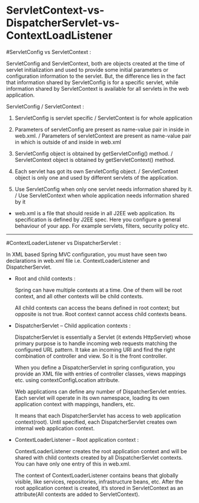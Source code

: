 # ServletContext-vs-DispatcherServlet-vs-ContextLoadListener

#ServletConfig vs ServletContext : 

ServletConfig and ServletContext, both are objects created at the time of servlet initialization and used to provide some 
initial parameters or configuration information to the servlet. But, the difference lies in the fact that information shared by 
ServletConfig is for a specific servlet, while information shared by ServletContext is available for all servlets in the web application.

ServletConfig / ServletContext : 

1) ServletConfig is servlet specific / ServletContext is for whole application

2) Parameters of servletConfig are present as name-value pair in <init-param> inside <servlet> in web.xml. 
/ Parameters of servletContext are present as name-value pair in <context-param> which is outside of <servlet> and inside <web-app> in web.xml

3) ServletConfig object is obtained by getServletConfig() method. / ServletContext object is obtained by getServletContext() method.

4) Each servlet has got its own ServletConfig object. / ServletContext object is only one and used by different servlets of the application.

5) Use ServletConfig when only one servlet needs information shared by it. / Use ServletContext when whole application needs information shared by it

+ web.xml is a file that should reside in all J2EE web application. Its specification is defined by J2EE spec. Here you configure a general behaviour of your app. 
For example servlets, filters, security policy etc.

************************************************************

#ContextLoaderListener vs DispatcherServlet : 

In XML based Spring MVC configuration, you must have seen two declarations in web.xml file i.e. ContextLoaderListener and DispatcherServlet.

+ Root and child contexts : 

  Spring can have multiple contexts at a time. One of them will be root context, and all other contexts will be child contexts.

  All child contexts can access the beans defined in root context; but opposite is not true. Root context cannot access child contexts beans.

+ DispatcherServlet – Child application contexts : 

  DispatcherServlet is essentially a Servlet (it extends HttpServlet) whose primary purpose is to handle incoming web requests matching the configured URL pattern. 
  It take an incoming URI and find the right combination of controller and view. So it is the front controller.
  
  When you define a DispatcherServlet in spring configuration, you provide an XML file with entries of controller classes, views mappings etc. 
  using contextConfigLocation attribute.
  
  Web applications can define any number of DispatcherServlet entries. Each servlet will operate in its own namespace, loading its own application 
  context with mappings, handlers, etc.
  
  It means that each DispatcherServlet has access to web application context(root). Until specified, each DispatcherServlet creates own internal web application context.
  
+ ContextLoaderListener – Root application context : 
  
  ContextLoaderListener creates the root application context and will be shared with child contexts created by all DispatcherServlet contexts. 
  You can have only one entry of this in web.xml.
  
  The context of ContextLoaderListener contains beans that globally visible, like services, repositories, infrastructure beans, etc. After 
  the root application context is created, it’s stored in ServletContext as an attribute(All contexts are added to ServletContext).
    
